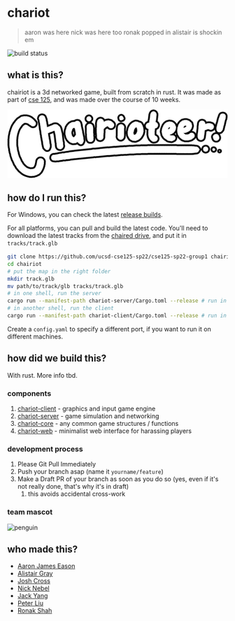 # chariot

> aaron was here
> nick was here too
> ronak popped in
> alistair is shockin em

![build status](https://img.shields.io/github/workflow/status/ucsd-cse125-sp22/cse125-sp22-group1/Build?style=for-the-badge)

## what is this?

chairiot is a 3d networked game, built from scratch in rust. It was made as part of [cse 125](https://cse125.ucsd.edu/), and was made over the course of 10 weeks.

![Screenshots](chariot-client/src/assets/ui/main-menu/Title.png)

## how do I run this?

For Windows, you can check the latest [release builds](https://github.com/ucsd-cse125-sp22/cse125-sp22-group1/actions/workflows/release.yml). 

For all platforms, you can pull and build the latest code. You'll need to download the latest tracks from the [chaired drive](https://drive.google.com/drive/folders/1CDamUs4vD-82Iznqz1p0YjVacxm2wBK5?usp=sharing), and put it in `tracks/track.glb`

```bash
git clone https://github.com/ucsd-cse125-sp22/cse125-sp22-group1 chairiot
cd chairiot
# put the map in the right folder
mkdir track.glb
mv path/to/track/glb tracks/track.glb
# in one shell, run the server
cargo run --manifest-path chariot-server/Cargo.toml --release # run in release for best performance
# in another shell, run the client
cargo run --manifest-path chariot-client/Cargo.toml --release # run in release for best performance
```

Create a `config.yaml` to specify a different port, if you want to run it on different machines.

## how did we build this?

With rust. More info tbd.

### components

1. [chariot-client](chariot-client) - graphics and input game engine
2. [chariot-server](chariot-server) - game simulation and networking
3. [chariot-core](chariot-core) - any common game structures / functions
4. [chariot-web](chariot-web) - minimalist web interface for harassing players


### development process
1. Please Git Pull Immediately
2. Push your branch asap (name it `yourname/feature`)
3. Make a Draft PR of your branch as soon as you do so (yes, even if it's not really done, that's why it's in draft)
   1. this avoids accidental cross-work

### team mascot
![penguin](https://user-images.githubusercontent.com/15060061/161127445-b5096002-b680-4648-9d3b-1ba573febc46.png)

## who made this?
- [Aaron James Eason](https://github.com/KNOXDEV)
- [Alistair Gray](https://github.com/alistairgray42)
- [Josh Cross](https://github.com/TheCrossBoy)
- [Nick Nebel](https://github.com/nickwn)
- [Jack Yang](https://github.com/caIcutec)
- [Peter Liu](https://github.com/potor10)
- [Ronak Shah](https://github.com/trulyronak)

